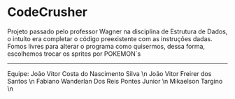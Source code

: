 # CodeCrusher
Projeto passado pelo professor Wagner na disciplina de Estrutura de Dados, o intuíto era completar o código preexistente com as instruções dadas.
Fomos livres para alterar o programa como quisermos, dessa forma, escolhemos trocar os sprites por POKEMON´s

--------------------------------------------------------------------------------------------------------------------------------------------------------

Equipe: João Vitor Costa do Nascimento Silva \n
        João Vitor Freirer dos Santos \n
        Fabiano Wanderlan Dos Reis Pontes Junior \n
        Mikaelson Targino \n
